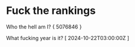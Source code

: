 # Fuck the rankings

Who the hell am I?
{ 5076846 }

What fucking year is it?
[ 2024-10-22T03:00:00Z ]
